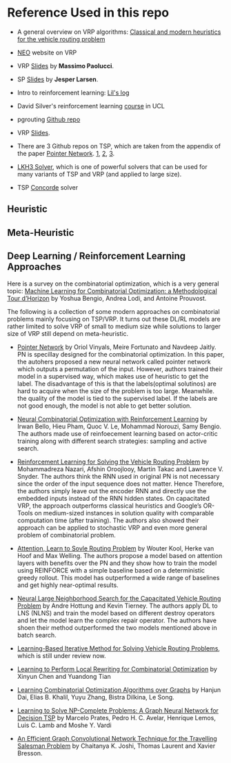 # Reference Used in this repo

* A general overview on VRP algorithms: [Classical and modern heuristics for the vehicle routing problem](https://onlinelibrary.wiley.com/doi/epdf/10.1111/j.1475-3995.2000.tb00200.x)

* [NEO](http://neo.lcc.uma.es/vrp/) website on VRP

* VRP [Slides](http://www.discovery.dist.unige.it/didattica/LS/VRP.pdf) by **Massimo Paolucci**.

* SP [Slides](http://www2.imm.dtu.dk/courses/02735/sppintro.pdf) by **Jesper Larsen**.

* Intro to reinforcement learning: [Lil's log](https://lilianweng.github.io/lil-log/tag/reinforcement-learning)

* David Silver's reinforcement learning [course](http://www0.cs.ucl.ac.uk/staff/d.silver/web/Teaching.html) in UCL 

* pgrouting [Github repo](https://github.com/pgRouting/pgrouting/wiki/VRP-Algorithms)

* VRP [Slides](https://imada.sdu.dk/~marco/Teaching/Fall2008/DM87/Slides/dm87-lec19-2x2.pdf).

* There are 3 Github repos on TSP, which are taken from the appendix of the paper [Pointer Network](https://arxiv.org/pdf/1506.03134.pdf).
[1](https://github.com/dmishin/tsp-solver), [2](https://github.com/samlbest/traveling-salesman), [3](https://github.com/beckysag/traveling-salesman).

* [LKH3 Solver](http://akira.ruc.dk/~keld/research/LKH-3/LKH-3_REPORT.pdf), which is one of powerful solvers that can be used for many variants of TSP and VRP (and applied to large size).

* TSP [Concorde](http://www.math.uwaterloo.ca/tsp/concorde.html) solver


## Heuristic


## Meta-Heuristic


## Deep Learning / Reinforcement Learning Approaches

Here is a survey on the combinatorial optimization, which is a very general topic: [Machine Learning for Combinatorial Optimization:
a Methodological Tour d’Horizon](https://arxiv.org/pdf/1811.06128.pdf) by Yoshua Bengio, Andrea Lodi, and Antoine Prouvost.

The following is a collection of some modern approaches on combinatorial problems mainly focusing on TSP/VRP. It turns out these DL/RL models are rather limited to solve VRP of small to medium size while solutions to larger size of VRP still depend on meta-heuristic.

* [Pointer Network](https://arxiv.org/pdf/1506.03134.pdf) by Oriol Vinyals, Meire Fortunato and Navdeep Jaitly. PN is specillay designed for the combinatorial optimization. In this paper, the autohers proposed a new neural network called pointer network which outputs a permutation of the input. However, authors trained their model in a supervised way, which makes use of heuristic to get the label. The disadvantage of this is that the labels(optimal solutinos) are hard to acquire when the size of the problem is too large. Meanwhile. the quality of the model is tied to the supervised label. If the labels are not good enough, the model is not able to get better solution.

* [Neural Combinatorial Optimization with Reinforcement Learning](https://arxiv.org/pdf/1611.09940.pdf) by Irwan Bello, Hieu Pham, Quoc V. Le, Mohammad Norouzi, Samy Bengio. The authors made use of reinfoecement learning based on actor-critic training along with different search strategies: sampling and active search.

* [Reinforcement Learning for Solving the Vehicle Routing Problem](https://arxiv.org/abs/1802.04240) by Mohammadreza Nazari, Afshin Oroojlooy, Martin Takac and Lawrence V. Snyder. The authors think the RNN used in original PN is not necessary since the order of the input sequence does not matter. Hence Therefore, the authors simply leave out the encoder RNN and directly use the embedded inputs instead of the RNN hidden states. On capacitated VRP, the approach outperforms classical heuristics and Google’s OR-Tools on medium-sized instances in solution quality with comparable computation time (after training). The authors also showed their approach can be applied to stochastic VRP and even more general problem of combinatorial problem.

* [Attention, Learn to Sovle Routing Problem](https://openreview.net/pdf?id=ByxBFsRqYm) by Wouter Kool, Herke van Hoof and Max Welling. The authors propose a model based on attention layers with benefits over the PN and they show how to train the model using REINFORCE with a simple baseline based on a deterministic greedy rollout. This model has outperformed a wide range of baselines and get highly near-optimal results.

* [Neural Large Neighborhood Search for the Capacitated Vehicle Routing Problem](https://arxiv.org/pdf/1911.09539.pdf) by Andre Hottung and Kevin Tierney. The authors apply DL to LNS (NLNS) and train the model based on different destroy operators and let the model learn the complex repair operator. The authors have shoen their method outperformed the two models mentioned above in batch search.

* [Learning-Based Iterative Method for Solving Vehicle Routing Problems](https://openreview.net/pdf?id=BJe1334YDH), which is still under review now.

* [Learning to Perform Local Rewriting for Combinatorial Optimization](https://arxiv.org/pdf/1810.00337.pdf) by Xinyun Chen and Yuandong Tian

* [Learning Combinatorial Optimization Algorithms over Graphs](https://arxiv.org/pdf/1704.01665.pdf) by Hanjun Dai, Elias B. Khalil, Yuyu Zhang, Bistra Dilkina, Le Song.

* [Learning to Solve NP-Complete Problems: A Graph Neural Network for Decision TSP](https://arxiv.org/pdf/1809.02721.pdf) by Marcelo Prates, Pedro H. C. Avelar, Henrique Lemos, Luis C. Lamb and Moshe Y. Vardi

* [An Efficient Graph Convolutional Network Technique for the Travelling Salesman Problem](https://arxiv.org/pdf/1906.01227.pdf) by Chaitanya K. Joshi, Thomas Laurent and Xavier Bresson.
